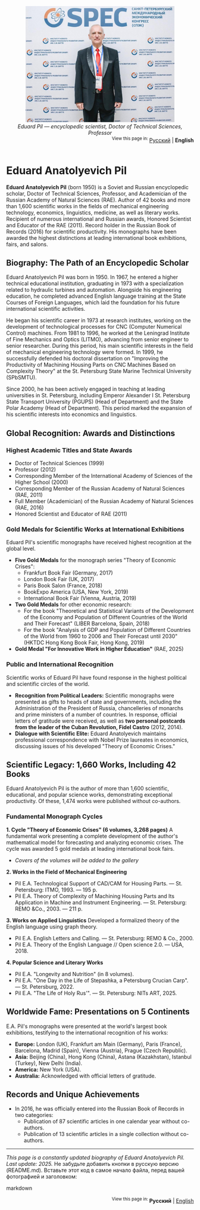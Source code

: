 <div align="center">
  <img src="eduard-pil-photo.jpg" alt="Портрет Эдуарда Анатольевича Пиля" width="400">
  <br>
  <em>Eduard Pil — encyclopedic scientist, Doctor of Technical Sciences, Professor</em>
</div>
<div align="right">
  <sup>View this page in: </sup>
  <a href="README.md">Русский</a> |
  <strong>English</strong>
</div>
<br>

# Eduard Anatolyevich Pil

**Eduard Anatolyevich Pil** (born 1950) is a Soviet and Russian encyclopedic scholar, Doctor of Technical Sciences, Professor, and Academician of the Russian Academy of Natural Sciences (RAE). Author of 42 books and more than 1,600 scientific works in the fields of mechanical engineering technology, economics, linguistics, medicine, as well as literary works. Recipient of numerous international and Russian awards, Honored Scientist and Educator of the RAE (2011). Record holder in the Russian Book of Records (2016) for scientific productivity. His monographs have been awarded the highest distinctions at leading international book exhibitions, fairs, and salons.

## Biography: The Path of an Encyclopedic Scholar

Eduard Anatolyevich Pil was born in 1950. In 1967, he entered a higher technical educational institution, graduating in 1973 with a specialization related to hydraulic turbines and automation. Alongside his engineering education, he completed advanced English language training at the State Courses of Foreign Languages, which laid the foundation for his future international scientific activities.

He began his scientific career in 1973 at research institutes, working on the development of technological processes for CNC (Computer Numerical Control) machines. From 1981 to 1996, he worked at the Leningrad Institute of Fine Mechanics and Optics (LITMO), advancing from senior engineer to senior researcher. During this period, his main scientific interests in the field of mechanical engineering technology were formed. In 1999, he successfully defended his doctoral dissertation on "Improving the Productivity of Machining Housing Parts on CNC Machines Based on Complexity Theory" at the St. Petersburg State Marine Technical University (SPbSMTU).

Since 2000, he has been actively engaged in teaching at leading universities in St. Petersburg, including Emperor Alexander I St. Petersburg State Transport University (PGUPS) (Head of Department) and the State Polar Academy (Head of Department). This period marked the expansion of his scientific interests into economics and linguistics.

## Global Recognition: Awards and Distinctions

### Highest Academic Titles and State Awards
*   Doctor of Technical Sciences (1999)
*   Professor (2012)
*   Corresponding Member of the International Academy of Sciences of the Higher School (2000)
*   Corresponding Member of the Russian Academy of Natural Sciences (RAE, 2011)
*   Full Member (Academician) of the Russian Academy of Natural Sciences (RAE, 2016)
*   Honored Scientist and Educator of RAE (2011)

### Gold Medals for Scientific Works at International Exhibitions
Eduard Pil's scientific monographs have received highest recognition at the global level.
*   **Five Gold Medals** for the monograph series "Theory of Economic Crises":
    *   Frankfurt Book Fair (Germany, 2017)
    *   London Book Fair (UK, 2017)
    *   Paris Book Salon (France, 2018)
    *   BookExpo America (USA, New York, 2019)
    *   International Book Fair (Vienna, Austria, 2019)
*   **Two Gold Medals** for other economic research:
    *   For the book "Theoretical and Statistical Variants of the Development of the Economy and Population of Different Countries of the World and Their Forecast" (LIBER Barcelona, Spain, 2018)
    *   For the book "Analysis of GDP and Population of Different Countries of the World from 1960 to 2006 and Their Forecast until 2030" (HKTDC Hong Kong Book Fair, Hong Kong, 2019)
*   **Gold Medal "For Innovative Work in Higher Education"** (RAE, 2025)

### Public and International Recognition
Scientific works of Eduard Pil have found response in the highest political and scientific circles of the world.
*   **Recognition from Political Leaders:** Scientific monographs were presented as gifts to heads of state and governments, including the Administration of the President of Russia, chancelleries of monarchs and prime ministers of a number of countries. In response, official letters of gratitude were received, as well as **two personal postcards from the leader of the Cuban Revolution, Fidel Castro** (2012, 2014).
*   **Dialogue with Scientific Elite:** Eduard Anatolyevich maintains professional correspondence with Nobel Prize laureates in economics, discussing issues of his developed "Theory of Economic Crises."

## Scientific Legacy: 1,660 Works, Including 42 Books
Eduard Anatolyevich Pil is the author of more than 1,600 scientific, educational, and popular science works, demonstrating exceptional productivity. Of these, 1,474 works were published without co-authors.

### Fundamental Monograph Cycles
**1. Cycle "Theory of Economic Crises" (6 volumes, 3,268 pages)**
A fundamental work presenting a complete development of the author's mathematical model for forecasting and analyzing economic crises. The cycle was awarded 5 gold medals at leading international book fairs.

*   *Covers of the volumes will be added to the gallery*

**2. Works in the Field of Mechanical Engineering**
*   Pil E.A. Technological Support of CAD/CAM for Housing Parts. — St. Petersburg: ITMO, 1993. — 195 p.
*   Pil E.A. Theory of Complexity of Machining Housing Parts and Its Application in Machine and Instrument Engineering. — St. Petersburg: REMO &Co., 2003. — 211 p.

**3. Works on Applied Linguistics**
Developed a formalized theory of the English language using graph theory.
*   Pil E.A. English Letters and Calling. — St. Petersburg: REMO & Co., 2000.
*   Pil E.A. Theory of the English Language // Open science 2.0. — USA, 2018.

**4. Popular Science and Literary Works**
*   Pil E.A. "Longevity and Nutrition" (in 8 volumes).
*   Pil E.A. "One Day in the Life of Stepashka, a Petersburg Crucian Carp". — St. Petersburg, 2022.
*   Pil E.A. "The Life of Holy Rus'". — St. Petersburg: NITs ART, 2025.

## Worldwide Fame: Presentations on 5 Continents
E.A. Pil's monographs were presented at the world's largest book exhibitions, testifying to the international recognition of his works:
*   **Europe:** London (UK), Frankfurt am Main (Germany), Paris (France), Barcelona, Madrid (Spain), Vienna (Austria), Prague (Czech Republic).
*   **Asia:** Beijing (China), Hong Kong (China), Astana (Kazakhstan), Istanbul (Turkey), New Delhi (India).
*   **America:** New York (USA).
*   **Australia:** Acknowledged with official letters of gratitude.

## Records and Unique Achievements
*   In 2016, he was officially entered into the Russian Book of Records in two categories:
    *   Publication of 87 scientific articles in one calendar year without co-authors.
    *   Publication of 13 scientific articles in a single collection without co-authors.

---
*This page is a constantly updated biography of Eduard Anatolyevich Pil. Last update: 2025.*
Не забудьте добавить кнопки в русскую версию (README.md). Вставьте этот код в самое начало файла, перед вашей фотографией и заголовком:

markdown
<div align="right">
  <sup>View this page in: </sup>
  <strong>Русский</strong> |
  <a href="README.en.md">English</a>
</div>
<br>
